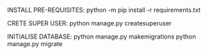 
INSTALL PRE-REQUISITES:
    python -m pip install -r requirements.txt

CRETE SUPER USER: python manage.py createsuperuser

INITIALISE DATABASE: python manage.py makemigrations
                     python manage.py migrate



